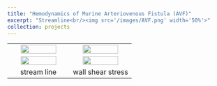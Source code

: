 ```yaml
---
title: "Hemodynamics of Murine Arteriovenous Fistula (AVF)"
excerpt: "Streamline<br/><img src='/images/AVF.png' width='50%'>"
collection: projects
---
```


<table>
 <tr align="center">
    <td width="50%"><img src="https://github.com/user-attachments/assets/3a3c2692-180b-47a2-a5b3-591b5ad83843" width="80%"></td>    
    <td width="50%"><img src="https://github.com/user-attachments/assets/2d010b06-603f-4d30-b598-339a00f668ea" width="80%"></td>
 </tr>
 <tr align="center">
    <td width="50%"><img src="https://github.com/user-attachments/assets/a0ca8f72-06df-449f-9c7b-d049e13a7920" width="80%"></td>
    <td width="50%"><img src="https://github.com/user-attachments/assets/fdad203b-b402-4886-9a1b-07037095a157" width="80%"></td>
 </tr> 
 <tr align="center">
   <td width="50%">stream line</td>
   <td width="50%">wall shear stress</td>   
 </tr>
</table>
